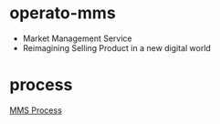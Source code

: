 # operato-mms
* Market Management Service
* Reimagining Selling Product in a new digital world

# process
[MMS Process](https://app.diagrams.net/?lightbox=1&highlight=0000ff&edit=_blank&layers=1&nav=1&page-id=eIJGDO9ujmShpJ2Mohh7&title=Operato-MMS#R%3Cmxfile%3E%3Cdiagram%20id%3D%22jwlfmBB4tNtaeqab1DEU%22%20name%3D%22Integration%22%3E7Vpdd5s4EP01fvQ5IAyOHxPbSdMm62y93uxbj2pkoBHIK%2BSv%2FvodYckEo8Rua0NJ9sWG0Qg0d66uNEDL6cfrG47n4T3zCW0hy1%2B3nEELIdvtduFPWjbKYmlLwCNf2XLDOPpOtKOyLiKfpAVHwRgV0bxonLIkIVNRsGHO2aroNmO0eNc5DkjJMJ5iWrY%2BRr4IldWzrLzhA4mCUN26pxtirJ2VIQ2xz1bPTM6w5fQ5Y2J7FK%2F7hEr0NC5Pfz98wY%2FL65s%2Fxt%2B%2F3Y8uJt6y195e7PpHuuxC4CQRP3%2Fpj71%2FvDvS%2FfNuNhq5y5tw4tC2jm2J6UIBpoIVG40gZ4vEJ%2FIqVsu5WoWRIOM5nsrWFZAGbKGIKZzZcOjjNMx85Ym6NuGCrPeycSAUe4cvMJOwmAi%2BgX7qKl1XDVuR0tFhrPIMQyK3tvBZch3dEStWBbtr58jBgQLvB4B0m4ijs4ejeyyOu9l9chxNfPSokOBALF4gj24TQQKORcQScAXNWgDEyusr117aks5xUkiE9%2B9CTtmrGUtEO80E6xIcbDRfw1%2FW08raVipi2ZowHmOad9Z3GUQYhhJn8iC1CnACjYAgC2OcczYlqWxdMf6U6qEBQtvRFUdcjgEc8%2FBLxAJWiCJ7UsHZE%2BkzyjhYEpYQGW9E6Z4J7j6NkgAMbn72FwMuDtroJZYyIOKMZkoYRr5PErAVuX0uvtr23rzvuSW%2B2ia%2B2meb997heU98WJDUKeMiZAFLMB3m1j30cp87lqVCZvQbEWKjVle8EKyY7%2B095Y1%2BAm4YLFvwKXklSr1wYx4Q8YofMqePEwozYVkc3MlTYZdSMWz3WRwTGRuy%2BiGGHQZNf02Xz0XtjuMWqI0MUmwjA7W9czG7%2By6YjY5ktlMns1EpFWNC5WZ5x%2BpmkNq0T6uW1LbzLljtHMlqt05Wl1PRVzVgw2jdqZ%2FW5bXvLdK6cyStbcucv2p43SnvQ6AYgD29dflwC7%2BfyKYZvHa92nldLgc1lpM0%2B7sdNANLzzWUKtViWeZlsZAG9Z1FwUKfn6zIxDQKoEYcTEmWOudKoh1NMb1UDTFUkZkAmXJVzGYlj0U6aG8eOIZ50DE9FjlX7lA5d29R323vSIFHtQq8XS76HwGCkC1SWWgWZtXvqE0Xv12tid5HsWn3juV3rRtzPUzDqjuMcST7fyZBlIIJ0JbPOuFnNCfAeQZHj%2FfjZvDe8epekzXN%2F1%2BTD%2BZub012HEPuql2TL96FZmncD2uWV6dmofILuIZUXfuq1Klflcr7G43lGNQBiwUnTULU7Va4v1njyw9osrrwv15%2F8v3eyP1MvrTfnFQYo7TKSmH061YkFK8N8lkq7u4HTdi120iXoXVs241YlveJddBavqtXjciqgObdI2n%2BQjqroXm5oNq9Mtry%2FQFzkUhNbwTXK31z9HI2m%2FaBj213Dr%2BqMH%2Fhc4ovJoxAljdq11HWazLfkbPhRZBZkc4xTVBxmpg%2B4DpVVQSn%2BbeOWduzT0ad4X8%3D%3C%2Fdiagram%3E%3Cdiagram%20id%3D%22nX5cTiObmDiF-ztpmuc9%22%20name%3D%22Overview%22%3E7Vxdm5o6EP41XnoeIIJ66ep2u%2BfZtnbt6XZ7l4WonEVCQ%2Fzqrz8JBgUSkfYsINq9WRkCJO%2B8M5kME1pguNjcERjMP2AHeS1DczYtMGoZhm52u%2Bwfl2x3kn7f3AlmxHVEo4Ng4v5EQqgJ6dJ1UJhqSDH2qBukhTb2fWTTlAwSgtfpZlPspZ8awBmSBBMberL0yXXoXEgtTTuceI%2Fc2Vw8uh%2BfWMC4sRCEc%2BjgdUIEbltgSDCmu1%2BLzRB5HLw9LqF9%2B306eb%2BdDGzt89h%2FWI3et3c3e%2Fcrl%2ByHQJBPf%2FvW%2Ft%2FewHjyzMl2%2BuMu2AyeV9Pndjy2FfSWAjAxWLqNESR46TuI30VrgZv13KVoEkCbn10zzjDZnC48dqSzn1PsU0ECnSF0I26PCEWbjEJOjEbfQ8y4ifACUbJl14m7mD3Rc0FLoAtarg9KBpZoM0%2FoV4%2BHDAWxZvt7H8BjPwR%2BaizNz06nO3h81OZB2J3Bu%2FuXn1%2FbADQUSx100mDG2Caw1DsKLPdG%2FuZY6t2GYtnVTkLZ6ZdFy5vxYvLv8Pvj3ci6c57utS%2BL%2FrytsnDLoxweNhRrxn%2Fd%2Bys2aBwNhE0BSwaxaPNC4jaxJAygn1KE9WPJXWAEcTuMMB6wBroRbNi%2F6EotOrcW4%2BVnfUwW0DtcHD9l5MIZgYvI3XLfz1BiPpcNMdHDgGAbhfzcGpPXMO4YQ2fXt3R%2F5RGwhoehS7RihKBp7oSU4Fc0xB4mTOJjH%2FHRup6XEbGn264%2FYwLzcPQFMyaO2sYxjmLGwakXzStz13GQz2RpZpdFVZBmaseSPaiupKr5BlTVno3vev%2Fb6sPw44%2Bnd%2BOv30brTts4bfTIYbO7OMSEzvEM%2B9C7PUgz4B3aPOBIE1yh%2FyJKt8IbwCXFRVwFf%2FBvoM86j5fERjmjFmhSSGaI5rQ7ok2CPEjdVbpzb64a2YsMCYKU%2BQltTJjHYJFbI%2FyzkYkbOqZirjMUrLfKIn3nKkkfLwVOkR7USXpdUs0EeXyRYmj3PkVsoqIMczZlQvKKaOBxcjfSCkyV7y%2FLCtQLkf5VmgGQzUANT69OO5AXNpOtbyddPyMO480FWIJVpSUolz5F4vVPDIiVi9bnFqXjfb%2F%2BBOlvw8%2FMylzXFOFKaUG6kp%2FmpTtqdUJCdtTKdp2K%2FHReJxOq%2Bbozxk%2FEQaSZDlnXKwzQlagWSEVdIOE7BQlv1Ul4ee00oZAuQ5nqc7x4YfKzoXmngGPvKVjeK4vlFx9%2FH2dvAZZXFX7ndTLJ8uXLwuVh9yNbj8KwIbG2aZ2ba9flGfMaWN8ryHpdU%2BuzGtr3JN28W3osol9wEAxtyP4RFPXGRrwzbPnRnDCna5ydLVx8IjKH40WMoapUZG43E9oZu%2FYrk9xTtGgG53tnF9rHFL82zivSjmp8qnrnlNvNJOdhwziva9lAv3bS63IG5yPPErxZig167sxnhzYDjs3H4IbD6trQG4gTC9dxIstRKSmtxspiU%2F20mpQlMKVpqWj4M44TrVetv15mbaEqYVKVg5WmP%2BM6w6l9jefJqaXWcMqQF35NyRzpRnbpUHfqyJBd1VVQvXAU1a2V6nIUxfx9XMbQnEAKmOcWSIHrzB4Z3YK8B7Wmjwz5vc0IeeyxpNm8N%2BrnvZyLeNzn4BqMLKgdWUNemj0i6PBOTzHnrWDwVkL4uqJ93einVdevebUG5Gj%2F4cPo2rUE%2BicXZWVpSVlFd%2FFxqnLUihWZsl1Vb%2FLzOpmrGs9zg%2FAYxRMAwzDY7SScuhuuqMoID2L%2FHU%2FVlkx4oCA8KIvwF%2F9S%2FziRC9SWVxWeqgl%2F8fmhorpRw1NVeiivl7m7D88tLwQyOw8BqC4tpFahvEyI3jMc3TB0XdERMEFKXx3FDuauWWF0VGTP7QV6JNXLUHXDegMkRRpvvwOPDXEelYE1qdI3WwK534Ve2yYk%2FTrjJb3wpFxVGWRuNxPauUM%2BIjsbGBDirvheFe0jZq6%2FISWRln52NiCnoB6ivT0TinntxXXP2ZZ5Ul2VztmKlztX4bEUFaxqfIxaPZaccLr3XzjYreN1G2fpp7r9c%2FNTilT5OTCfV%2BVsv4mT0cEzv%2FlfZnw42oiH7Y62reT%2BwfIsJkan9A334tIxdqMypX0ZXKZooZNddu46Ji47cINN63CbaBbwBuEvPMgS3ys7cG13ywPz9qP8H2Q0JDL%2BEzi7wOSTP4eRwSc%2FsvOZyq9wztLw%2B9bZGb6cKv5TGJcTYWY%2FlGYoFFhWZVzOtwwuLdffVbyCrDTXr3grXyKsSeto8dwj%2FysT7szXqrp9S4Jb5YZ%2Bg8Xs8PBRx90Mcfg0Jrj9Dw%3D%3D%3C%2Fdiagram%3E%3Cdiagram%20id%3D%22eIJGDO9ujmShpJ2Mohh7%22%20name%3D%22API%20Process%22%3E7Ztdc6o4GIB%2FjTPdCztABPGSato6o%2BIR%2B7V3VFJli8QT6dHur98EggLBSluVnYoXQl5IIHne5P0AaqA9X98QezHrYwd5NUVy1jXQqSmKDFSZbpjkPZLoKogEU%2BI6%2FKStwHL%2FRVwocemb66Bl6sQAYy9wF2nhBPs%2BmgQpmU0IXqVPe8Fe%2BqoLe4oEgTWxPVH64DrBjEs1SdoeuEXudMYv3YoPzO34ZC5YzmwHrxIiAGugTTAOor35uo08NnjxuLzq%2FhU0Pf3XP3%2Brw%2BH16rbnG%2FWosevPVNl0gSA%2FOGzTDS1q%2B4%2FtvfEB450N3uMRJPjNdxBrRaqBq9XMDZC1sCfs6IrqDJXNgrlHSzLdXQYEv6I29jAJawMp%2FNEjL67nJeTX4Y%2FJsR9wtZHpmF7Znjv1acFDL7SzV%2Fz%2BEAnQOkN0z3DIG0ZUuRGeo4C803q8FdDgWLleK01eXiW0ROeyWUJBZJkPkc01c7ppezv6dIcD%2BAyMRgUjKjekRjEYMbTDs1AqFlFZlZSSWYgozAUidoCpsN%2B3vsel6Ojv5ncsEKqWnRQ5IJQcENqxQAABhDEade%2BN3k9FoOsZI9EqiEA9FgJVQDCCPWhY8FwQAK1sBK39lgH5jsF8V1qaePZy6U4yw50ZVjpA5P2RowoLT6xwqcbFzjp5sPMel9Zu8MjbZPuJWrS0rcQKcZ3oZpEjuM1FMNFe4jcyQftX68AmU%2FRRe2o%2B9gRW9QOqBHl24P5J9yEPNb%2FCELu0dxut0tTM2hrb%2B7iJqJu8VtKrzjSktzLqqTTTDUXjIDQUat6m219XxjjMSmmj5jEH4ZnuTNnODRzHMnqNjZjWGtKySbcX5qgDR3SnO2DlNjs0Mjt37fFfgm7T%2BR185Nr42EeZFYWLMg4MWytcGqgZXDx3HYddJHetSq9m2flzrMVHluT9BkBp5OipcqzVR5b3Ax%2Ba1i7iN8aA%2FltjY3wnOk5njRbIItpcw3I8tHnxX9G5rNlzNpj%2B85JtuoN7OBibo6ezZgzU7OzVRMTaSRGL%2FttXEVtGD9IpLMVL90W1du%2BZ4Gqr7LU7L9v2Nfod2OveQza%2Fuc2WLvrGoHsNrQp7BnuzWTJ2pYCPtttkp7lvor3KhuexbpXOWkxW9fodgdIPDc43YVRpwbki5qi%2BPNcSa%2BzAHHevu21j3DUH1ZRLIVdLn3IFHptUCZn9CZlo2H5eRqZ12oyMIrr4sN42%2B304ap9NllaN52B5hkDfbwgK%2BtrmoN6B1LumbUgj%2BOsOMvNxxjYgG1Y3FDGwkpsnNQF5OfkvhtXtW9i568EK9g7YjbJhgzwXr7L3n7b3oFRzr7cuW4mffiDj%2F2Gzp3YFwOESunGWr4r6hRUJyGVndUGBrG7RoDOT1q04bzkDvWzOBfK3RTmHj14rxlnGaumMm4djnHgKx7P0FepEiJjzjudpUR8uRIxX7e7A6t7cjisDnSLdyCF92pChQHxYdFIP4ENlnms5mWAViJng02KO087%2Fh8iw9r0ob3%2B2ttz357IPfsBRArZG87QBW0NMLXyQu%2F3%2BbJ9QXUDksPM9LPObjN8VO%2FwSr6vpuZ%2FzwUbrpFNfDMHynrtWyBKfE4iJvNMiEz1tcwhHxtisP%2BR81XHO6JrNyzQ8pZmT85DU49D7DR4x8RyV4Oen%2Fp%2Bejw1Nqu9%2Bp2Umx66TMezWwrfR2tCyNg4XSXhWoWS5sP0Ua%2B33G%2FuoMhzc%2BjIcbYOeICuLNd2ENaXw2Ir3lB31MZnb3rZyfJWOa0%2BJPWcXmLGvSen4UOuvSNHNLQieoCWTrjB5XSYcwOiu0ncq3js9cdvfA%2BosvfrE9adUoG5LY0wVslNXdj0qxFT1XrzQt5lRlUa%2BoL7H0lDhmassqmfe4hK%2FkPkJ9aTF7Te3keHffrkM4H8%3D%3C%2Fdiagram%3E%3C%2Fmxfile%3E)
